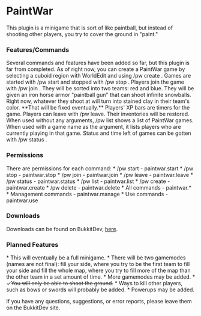 <h1>PaintWar</h1>

This plugin is a minigame that is sort of like paintball, but instead of shooting other players, you try to cover the ground in "paint."

<h3>Features/Commands</h3>
Several commands and features have been added so far, but this plugin is far from completed. As of right now, you can create a PaintWar game by selecting a cuboid region with WorldEdit and using /pw create <name>. Games are started with /pw start <name> and stopped with /pw stop <name>. Players join the game with /pw join <name>. They will be sorted into two teams: red and blue. They will be given an iron horse armor "paintball gun" that can shoot infinite snowballs. Right now, whatever they shoot at will turn into stained clay in their team's color. **That will be fixed eventually.** Players' XP bars are timers for the game. Players can leave with /pw leave. Their inventories will be restored. When used without any arguments, /pw list shows a list of PaintWar games. When used with a game name as the argument, it lists players who are currently playing in that game. Status and time left of games can be gotten with /pw status <name>. 

<h3>Permissions</h3>
There are permissions for each command:
* /pw start - paintwar.start
* /pw stop - paintwar.stop
* /pw join - paintwar.join
* /pw leave - paintwar.leave
* /pw status - paintwar.status
* /pw list - paintwar.list
* /pw create - paintwar.create
* /pw delete - paintwar.delete
* All commands - paintwar.*
* Management commands - paintwar.manage
* Use commands - paintwar.use

<h3>Downloads</h3>
Downloads can be found on BukkitDev, <a href="http://dev.bukkit.org/bukkit-plugins/paint-war/">here</a>.

<h3>Planned Features</h3>
* This will eventually be a full minigame.
* There will be two gamemodes (names are not final): fill your side, where you try to be the first team to fill your side and fill the whole map, where you try to fill more of the map than the other team in a set amount of time.
* More gamemodes may be added.
* &#x2713;<strike>You will only be able to shoot the ground.</strike>
* Ways to kill other players, such as bows or swords will probably be added.
* Powerups may be added.

If you have any questions, suggestions, or error reports, please leave them on the BukkitDev site.
